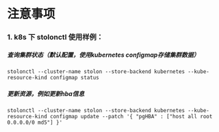 # 注意事项  
### 1. k8s 下 stolonctl 使用样例：
##### 查询集群状态（默认配置，使用kubernetes configmap存储集群数据）
```
stolonctl --cluster-name stolon --store-backend kubernetes --kube-resource-kind configmap status
```

##### 更新资源，例如更新hba信息
```
stolonctl --cluster-name stolon --store-backend kubernetes --kube-resource-kind configmap update --patch '{ "pgHBA" : ["host all root 0.0.0.0/0 md5"] }'
```

